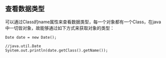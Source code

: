 ## 查看数据类型

可以通过Class的name属性来查看数据类型，每一个对象都有一个Class，在java中一切皆对象，故能够通过如下方式来获取对象的类型：

```
Date date = new Date();

//java.util.Date
System.out.println(date.getClass().getName()); 
```
